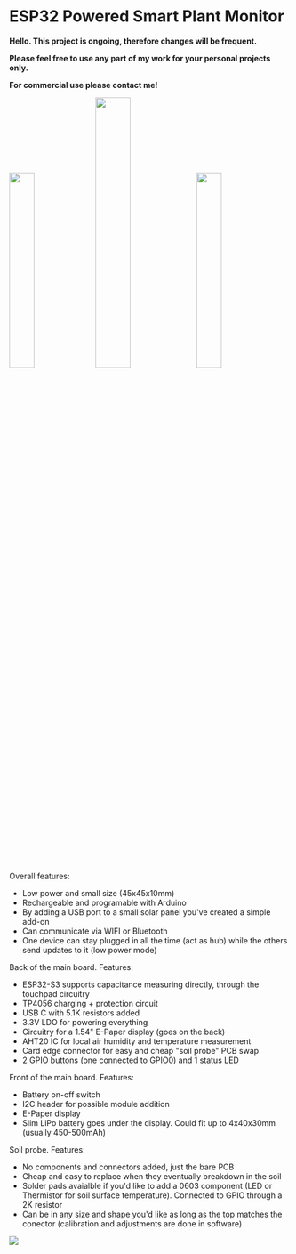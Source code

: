 # ESP32 Powered Smart Plant Monitor



**Hello. This project is ongoing, therefore changes will be frequent.**

**Please feel free to use any part of my work for your personal projects only.**

**For commercial use please contact me!**




<img src="https://github.com/ovidiu4/smart-plant-monitor/blob/main/pictures/interface/sensors.jpg" width=30% height=30%>  <img src="https://github.com/ovidiu4/smart-plant-monitor/blob/main/pictures/presentation.jpg" width=35.3% height=35.3%>  <img src="https://github.com/ovidiu4/smart-plant-monitor/blob/main/pictures/interface/firmware.jpg" width=30% height=30%>

 
Overall features:
- Low power and small size (45x45x10mm)
- Rechargeable and programable with Arduino
- By adding a USB port to a small solar panel you've created a simple add-on 
- Can communicate via WIFI or Bluetooth
- One device can stay plugged in all the time (act as hub) while the others send updates to it (low power mode)


Back of the main board. Features:
- ESP32-S3 supports capacitance measuring directly, through the touchpad circuitry
- TP4056 charging + protection circuit
- USB C with 5.1K resistors added
- 3.3V LDO for powering everything
- Circuitry for a 1.54" E-Paper display (goes on the back)
- AHT20 IC for local air humidity and temperature measurement
- Card edge connector for easy and cheap "soil probe" PCB swap
- 2 GPIO buttons (one connected to GPIO0) and 1 status LED



Front of the main board. Features:
- Battery on-off switch
- I2C header for possible module addition
- E-Paper display
- Slim LiPo battery goes under the display. Could fit up to 4x40x30mm (usually 450-500mAh)



Soil probe. Features:
- No components and connectors added, just the bare PCB
- Cheap and easy to replace when they eventually breakdown in the soil
- Solder pads avaialble if you'd like to add a 0603 component (LED or Thermistor for soil surface temperature). Connected to GPIO through a 2K resistor
- Can be in any size and shape you'd like as long as the top matches the conector (calibration and adjustments are done in software)


<img src="https://github.com/ovidiu4/smart-plant-monitor/blob/main/pictures/Smart%20Plant%20Monitor%20Power.PNG">
